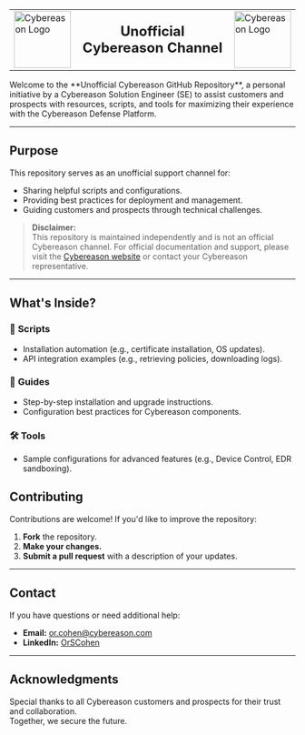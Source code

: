 <table>
  <tr>
    <td><img src="https://www.cybereason.com/hubfs/Cybereason%20Logos/Cybereason%20Logo-1.png" alt="Cybereason Logo" width="100"></td>
    <td style="text-align: center; font-size: 24px; font-weight: bold;">Unofficial Cybereason Channel</td>
    <td><img src="https://www.cybereason.com/hubfs/Cybereason%20Logos/Cybereason%20Logo-1.png" alt="Cybereason Logo" width="100"></td>
  </tr>
</table>
Welcome to the **Unofficial Cybereason GitHub Repository**, a personal initiative by a Cybereason Solution Engineer (SE) to assist customers and prospects with resources, scripts, and tools for maximizing their experience with the Cybereason Defense Platform.

---

## **Purpose**

This repository serves as an unofficial support channel for:
- Sharing helpful scripts and configurations.
- Providing best practices for deployment and management.
- Guiding customers and prospects through technical challenges.

> **Disclaimer:**  
> This repository is maintained independently and is not an official Cybereason channel. For official documentation and support, please visit the [Cybereason website](https://www.nest.cybereason.com) or contact your Cybereason representative.

---

## **What's Inside?**

### 🔧 **Scripts**
- Installation automation (e.g., certificate installation, OS updates).
- API integration examples (e.g., retrieving policies, downloading logs).

### 📖 **Guides**
- Step-by-step installation and upgrade instructions.
- Configuration best practices for Cybereason components.

### 🛠️ **Tools**
- Sample configurations for advanced features (e.g., Device Control, EDR sandboxing).

## **Contributing**

Contributions are welcome! If you'd like to improve the repository:

1. **Fork** the repository.
2. **Make your changes.**
3. **Submit a pull request** with a description of your updates.

---

## **Contact**

If you have questions or need additional help:

- **Email:** [or.cohen@cybereason.com](mailto:or.cohen@cybereason.com)
- **LinkedIn:** [OrSCohen](https://www.linkedin.com/in/orscohen/)

---

## **Acknowledgments**

Special thanks to all Cybereason customers and prospects for their trust and collaboration.  
Together, we secure the future.

